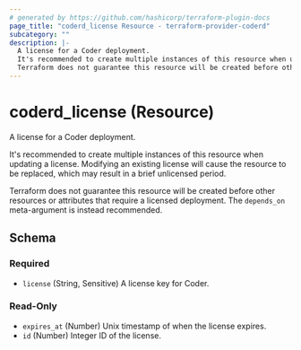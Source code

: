 ```yaml
---
# generated by https://github.com/hashicorp/terraform-plugin-docs
page_title: "coderd_license Resource - terraform-provider-coderd"
subcategory: ""
description: |-
  A license for a Coder deployment.
  It's recommended to create multiple instances of this resource when updating a license. Modifying an existing license will cause the resource to be replaced, which may result in a brief unlicensed period.
  Terraform does not guarantee this resource will be created before other resources or attributes that require a licensed deployment. The depends_on meta-argument is instead recommended.
---
```


# coderd_license (Resource)

A license for a Coder deployment.

It's recommended to create multiple instances of this resource when updating a license. Modifying an existing license will cause the resource to be replaced, which may result in a brief unlicensed period.

Terraform does not guarantee this resource will be created before other resources or attributes that require a licensed deployment. The `depends_on` meta-argument is instead recommended.



<!-- schema generated by tfplugindocs -->
## Schema

### Required

- `license` (String, Sensitive) A license key for Coder.

### Read-Only

- `expires_at` (Number) Unix timestamp of when the license expires.
- `id` (Number) Integer ID of the license.
